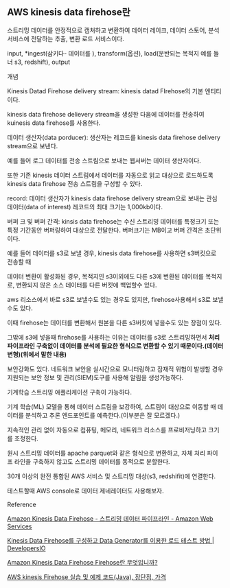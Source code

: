 ## AWS kinesis data firehose란

스트리밍 데이터를 안정적으로 캡처하고 변환하여 데이터 레이크, 데이터 스토어, 분석 서비스에 전달하는 추출, 변환 로드 서비스이다.

input, \*ingest(삼키다- 데이터를 ), transform(옵션), load(운반되는 목적지 예를 들너 s3, redshift), output

개념

Kinesis Datad Firehose delivery stream: kinesis datad FIrehose의 기본 엔티티이다.

kinesis data firehose delievery stream을 생성한 다음에 데이터를 전송하여 kuinesis data firehose를 사용한다.

데이터 생산자(data porducer): 생산자는 레코드를 kinesis data firehose delivery stream으로 보낸다.

예를 들어 로그 데이터를 전송 스트림으로 보내는 웹서버는 데이터 생산자이다.

또한 기존 kinesis 데이터 스트림에서 데이터를 자동으로 읽고 대상으로 로드하도록 kinesis data firehose 전송 스트림을 구성할 수 있다.

record: 데이터 생산자가 kinesis data firehose delivery stream으로 보내는 관심 데이터(data of interest) 레코드의 최대 크기는 1,000kb이다.

버퍼 크 및 버퍼 간격: kinsis data firehose는 수신 스트리밍 데이터를 특정크기 또는 특정 기간동안 버퍼링하여 대상으로 전달한다. 버퍼크기는 MB이고 버퍼 간격은 초단위이다.

예를 들어 데이터를 s3로 보낼 경우, kinesis data firehose를 사용하면 s3버킷으로 전송할 때

데이터 변환이 활성화된 경우, 목적지인 s3이외에도 다른 s3에 변환된 데이터를 목적지로, 변환되지 않은 소스 데이터를 다른 버킷에 백업할수 있다.

aws 리소스에서 바로 s3로 보낼수도 있는 경우도 있지만, firehose사용해서 s3로 보낼수도 있다.

이때 firehose는 데이터를 변환해서 원본을 다른 s3버킷에 넣을수도 있는 장점이 있다.

그밖에 s3에 넣을때 firehose를 사용하는 이유는 데이터를 s3로 스트리밍하면서 **처리 파이프라인 구축없이 데이터를 분석에 필요한 형식으로 변환할 수 있기 때문이다.(데이터 변형)(위에서 말한 내용)**

보안강화도 있다. 네트워크 보안을 실시간으로 모니터링하고 잠재적 위협이 발생할 경우 지원되는 보안 정보 및 관리(SIEM)도구를 사용해 알림을 생성가능하다.

기계학습 스트리밍 애플리케이션 구축이 가능하다.

기계 학습(ML) 모델을 통해 데이터 스트림을 보강하여, 스트림이 대상으로 이동할 때 데이터를 분석하고 추론 엔드포인트를 예측한다.(이부분은 잘 모르겠다.)

지속적인 관리 없이 자동으로 컴퓨팅, 메모리, 네트워크 리소스를 프로비저닝하고 크기를 조정한다.

원시 스트리밍 데이터를 apache parquet와 같은 형식으로 변환하고, 자체 처리 파이프 라인을 구축하지 않고도 스트리밍 데이터를 동적으로 분할한다.

30개 이상의 완전 통합된 AWS 서비스 및 스트리밍 대상(s3, redshifit)에 연결한다.

테스트할때 AWS console로 데이터 제네레이터도 사용해보자.

Reference

[Amazon Kinesis Data Firehose - 스트리밍 데이터 파이프라인 - Amazon Web Services](https://aws.amazon.com/ko/kinesis/data-firehose/)

[Kinesis Data Firehose를 구성하고 Data Generator를 이용한 로드 테스트 방법 | DevelopersIO](https://dev.classmethod.jp/articles/configure-kinesis-data-firehose-and-test-using-data-generator-kr/)

[Amazon Kinesis Data Firehose Firehose란 무엇입니까?](https://docs.aws.amazon.com/ko_kr/firehose/latest/dev/what-is-this-service.html)

[AWS kinesis Firehose 실습 및 예제 코드(Java), 장단점, 가격](https://blog.voidmainvoid.net/295)
